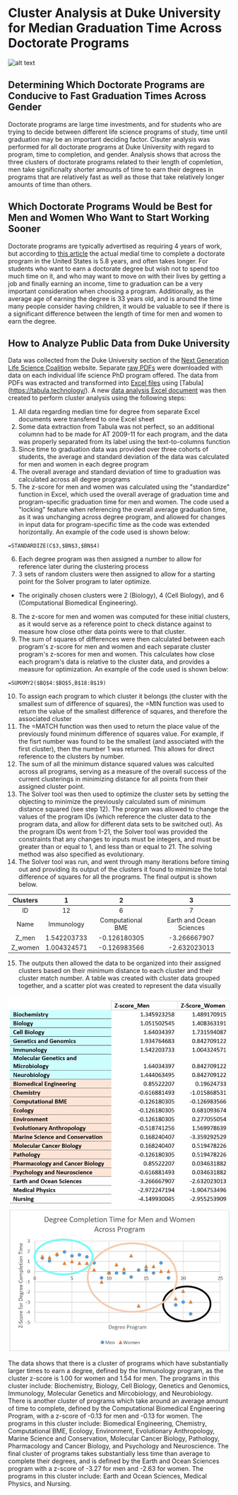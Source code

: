 # Cluster Analysis at Duke University for Median Graduation Time Across Doctorate Programs

![alt text](https://gradschool.duke.edu/sites/all/themes/grad/logo.png)

## Determining Which Doctorate Programs are Conducive to Fast Graduation Times Across Gender

Doctorate programs are large time investments, and for students who are trying to decide between different life science programs of study, time until graduation may be an important deciding factor. Clsuter analysis was performed for all doctorate programs at Duke University with regard to program, time to completion, and gender. Analysis shows that across the three clusters of doctorate programs related to their length of copmletion, men take significnalty shorter amounts of time to earn their degrees in programs that are relatively fast as well as those that take relatively longer amounts of time than others. 

## Which Doctorate Programs Would be Best for Men and Women Who Want to Start Working Sooner

Doctorate programs are typically advertised as requiring 4 years of work, but according to [this article](https://www.usnews.com/education/best-graduate-schools/articles/2019-08-12/how-long-does-it-take-to-get-a-phd-degree-and-should-you-get-one) the actual medial time to complete a doctorate program in the United States is 5.8 years, and often takes longer. For students who want to earn a doctorate degree but wish not to spend too much time on it, and who may want to move on with their lives by getting a job and finally earning an income, time to graduation can be a very important consideration when choosing a program. Additionally, as the average age of earning the degree is 33 years old, and is around the time many people consider having children, it would be valuable to see if there is a significant difference between the length of time for men and women to earn the degree.

## How to Analyze Public Data from Duke University 

Data was collected from the Duke University section of the [Next Generation Life Science Coalition](https://nglscoalition.org/coalition-data/) website. Separate [raw PDFs](https://github.com/karinafrank/karinafrank-cluster_analysis_for_median_graduation_time_across_doctorate_programs_at_duke_university/tree/master/Raw%20Data%20Files) were downloaded with data on each individual life science PhD program offered. The data from PDFs was extracted and transformed into [Excel files](https://github.com/karinafrank/karinafrank-cluster_analysis_for_median_graduation_time_across_doctorate_programs_at_duke_university/tree/master/Raw%20Data%20Files) using [Tabula] (https://tabula.technology/). A new [data analysis Excel document](https://github.com/karinafrank/karinafrank-cluster_analysis_for_median_graduation_time_across_doctorate_programs_at_duke_university/blob/master/Clustering%20Data%20Analysis.xlsx) was then created to perform cluster analysis using the following steps:
1. All data regarding median time for degree from separate Excel documents were transfered to one Excel sheet
2. Some data extraction from Tabula was not perfect, so an additional columnn had to be made for AT 2009-11 for each program, and the data was properly separated from its label using the text-to-columns function
3. Since time to graduation data was provided over three cohorts of students, the average and standard deviation of the data was calculated for men and women in each degree program
4. The overall average and standard deviation of time to graduation was calculated across all degree programs
5. The z-score for men and women was calculated using the "standardize" function in Excel, which used the overall average of graduation time and program-specific graduation time for men and women. The code used a "locking" feature when referencing the overall average graduation time, as it was unchanging across degree program, and allowed for changes in input data for program-specific time as the code was extended horizontally. An example of the code used is shown below:
```
=STANDARDIZE(C$3,$BN$3,$BN$4)
```
6. Each degree program was then assigned a number to allow for reference later during the clustering process
7. 3 sets of random clusters were then assigned to allow for a starting point for the Solver program to later optimize.
  * The originally chosen clusters were 2 (Biology), 4 (Cell Biology), and 6 (Computational Biomedical Engineering).
8. The z-score for men and women was computed for these initial clusters, as it would serve as a reference point to check distance against to measure how close other data points were to that cluster.
9. The sum of squares of differences were then calculated between each program's z-score for men and women and each separate cluster program's z-scores for men and women. This calculates how close each program's data is relative to the cluster data, and provides a measure for optimization. An example of the code used is shown below:
```
=SUMXMY2($BQ$4:$BQ$5,B$18:B$19)
```
10. To assign each program to which cluster it belongs (the cluster with the smallest sum of difference of squares), the =MIN function was used to return the value of the smallest difference of squares, and therefore the associated cluster
11. The =MATCH function was then used to return the place value of the previously found minimum difference of squares value. For example, if the fisrt number was found to be the smallest (and associated with the first cluster), then the number 1 was returned. This allows for direct reference to the clusters by number.
12. The sum of all the minimum distance squared values was calculted across all programs, serving as a measure of the overall success of the current clusterings in minimizing distance for all points from their assigned cluster point. 
13. The Solver tool was then used to optimize the cluster sets by setting the objecting to minimize the previously calculated sum of minimum distance squared (see step 12). The program was allowed to change the values of the program IDs (which reference the cluster data to the program data, and allow for different data sets to be switched out). As the program IDs went from 1-21, the Solver tool was provided the constraints that any changes to inputs must be integers, and must be greater than or equal to 1, and less than or equal to 21. The solving method was also specified as evolutionary. 
14. The Solver tool was run, and went through many iterations before timing out and providing its output of the clusters it found to minimize the total difference of squares for all the programs. The final output is shown below.

Clusters|	1|	2|	3
:---:|:---:|:---:|:---:
ID	|12|	6|	7
Name|	Immunology	|Computational BME	|Earth and Ocean Sciences
Z_men	|1.542203733	|-0.126180305	|-3.266667907
Z_women|1.004324571|	-0.126983566|	-2.632023013

15. The outputs then allowed the data to be organized into their assigned clusters based on their minimum distance to each cluster and their cluster match number. A table was created with cluster data grouped together, and a scatter plot was created to represent the data visually

![alt text](https://github.com/karinafrank/karinafrank-cluster_analysis_for_median_graduation_time_across_doctorate_programs_at_duke_university/blob/master/Cluster%20Table.JPG)
![alt text](https://github.com/karinafrank/karinafrank-cluster_analysis_for_median_graduation_time_across_doctorate_programs_at_duke_university/blob/master/Cluster%20Graph.JPG)

The data shows that there is a cluster of programs which have substantially larger times to earn a degree, defined by the Immunology program, as the cluster z-score is 1.00 for women and 1.54 for men. The programs in this cluster include: Biochemistry, Biology, Cell Biology, Genetics and Genomics, Immunology, Molecular Genetics and Mircobiology, and Neurobiology. 
There is another cluster of programs which take around an average amount of time to complete, defined by the Computational Biomedical Engineering Program, with a z-score of -0.13 for men and -0.13 for women. The programs in this cluster include: Biomedical Engineering, Chemistry, Computational BME, Ecology, Environment, Evolutionary Anthropology, Marine Science and Conservation, Molecular Cancer Biology, Pathology, Pharmacology and Cancer Biology, and Psychology and Neuroscience.
The final cluster of programs takes substantially less time than average to complete their degrees, and is defined by the Earth and Ocean Sciences program with a z-score of -3.27 for men and -2.63 for women. The programs in this cluster include: Earth and Ocean Sciences, Medical Physics, and Nursing.






